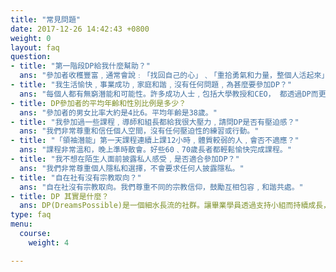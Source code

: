 ```yaml
---
title: "常見問題"
date: 2017-12-26 14:42:43 +0800
weight: 0
layout: faq
question:
- title: "第一階段DP給我什麼幫助？"
  ans: "參加者收穫豐富﹐通常會說﹕「找回自己的心」﹑「重拾勇氣和力量，整個人活起來」﹑「結識了一群知心好友」﹑「找到持續成長的竅門」。"
- title: "我生活愉快﹐事業成功﹐家庭和諧﹐沒有任何問題﹐為甚麼要參加DP？"
  ans: "每個人都有無窮潛能和可能性。許多成功人士﹐包括大學教授和CEO， 都透過DP而更上一層樓﹐生命更加精彩燦爛，並愛上這個充滿人情味的真摯社群。"
- title: DP參加者的平均年齡和性別比例是多少？
  ans: "參加者的男女比率大約是4比6。平均年齡是38歲。"
- title: "我參加過一些課程﹐導師和組長都給我很大壓力﹐請問DP是否有壓迫感？"
  ans: "我們非常尊重和信任個人空間，沒有任何壓迫性的練習或行動。"
- title: "「領袖潛能」第一天課程連續上課12小時﹐體質較弱的人﹐會否不適應？"
  ans: "課程非常溫和，晚上準時散會。好些60﹑70歲長者都輕鬆愉快完成課程。"
- title: "我不想在陌生人面前披露私人感受﹐是否適合參加DP？"
  ans: "我們非常尊重個人隱私和選擇，不會要求任何人披露隱私。"
- title: "自在社有沒有宗教取向？"
  ans: "自在社沒有宗教取向。我們尊重不同的宗教信仰，鼓勵互相包容﹐和諧共處。"
- title: DP 其實是什麼？
  ans: DP(DreamsPossible)是一個細水長流的社群。讓畢業學員透過支持小組而持續成長，同時透過不同的義工組別﹑ 組長和教練培訓，﹐以至導師培訓班，循步漸進去貢獻自己，發揮自己的無窮潛能和力量。
type: faq
menu:
  course:
    weight: 4

---
```


